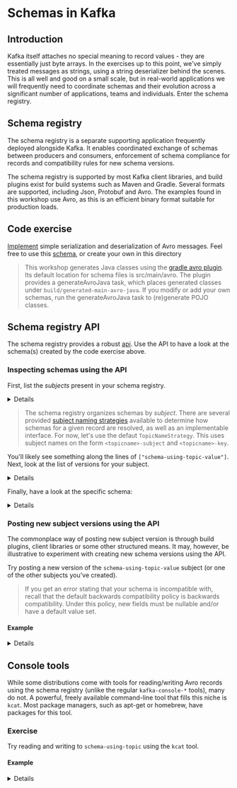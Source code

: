 # Schemas in Kafka

## Introduction
Kafka itself attaches no special meaning to record values - they are essentially just byte arrays. In the exercises up
to this point, we've simply treated messages as strings, using a string deserializer behind the scenes. This is all
well and good on a small scale, but in real-world applications we will frequently need to coordinate schemas and their
evolution across a significant number of applications, teams and individuals. Enter the schema registry.

## Schema registry
The schema registry is a separate supporting application frequently deployed alongside Kafka. It enables coordinated
exchange of schemas between producers and consumers, enforcement of schema compliance for records and compatibility
rules for new schema versions. 

The schema registry is supported by most Kafka client libraries, and build plugins exist for build systems such as 
Maven and Gradle. Several formats are supported, including Json, Protobuf and Avro. The examples found in this workshop
use Avro, as this is an efficient binary format suitable for production loads.

## Code exercise
[Implement](../src/exercises/kotlin/tasks/serdes/1_serialization_deserialization.kt) simple serialization and deserialization
of Avro messages. Feel free to use this [schema](../src/main/avro/WorkshopStatusMessage.avsc), or create your own in this directory

> This workshop generates Java classes using the [gradle avro plugin](https://github.com/davidmc24/gradle-avro-plugin). 
> Its default location for schema files is src/main/avro. The plugin provides a generateAvroJava task, which places
> generated classes under `build/generated-main-avro-java`. If you modify or add your own schemas, run the generateAvroJava
> task to (re)generate POJO classes.

## Schema registry API
The schema registry provides a robust [api](https://docs.confluent.io/platform/current/schema-registry/develop/api.html).
Use the API to have a look at the schema(s) created by the code exercise above.


### Inspecting schemas using the API
First, list the *subjects* present in your schema registry.
<details>

> `curl localhost:8085/subjects/`
</details>

> The schema registry organizes schemas by *subject*. There are several provided [subject naming strategies](https://docs.confluent.io/cloud/current/sr/fundamentals/serdes-develop/index.html#configuration-details)
> available to determine how schemas for a given record are resolved, as well as an implementable interface. For now,
> let's use the defaut `TopicNameStrategy`. This uses subject names on the form `<topicname>-subject` and `<topicname>-key`.

You'll likely see something along the lines of `["schema-using-topic-value"]`. Next, look at the list of versions for your
subject.

<details>

> curl localhost:8085/subjects/schema-using-topic-value/versions
</details>

Finally, have a look at the specific schema:

<details>

> curl localhost:8085/subjects/schema-using-topic-value/versions/1
</details>

### Posting new subject versions using the API
The commonplace way of posting new subject version is through build plugins, client libraries or some other structured means.
It may, however, be illustrative to experiment with creating new schema versions using the API.

Try posting a new version of the `schema-using-topic-value` subject (or one of the other subjects you've created).

> If you get an error stating that your schema is incompatible with, recall that the default backwards compatibility policy
> is backwards compatibility. Under this policy, new fields must be nullable and/or have a default value set.

#### Example
<details>

```
curl -X POST localhost:8085/subjects/schema-using-topic-value/versions \
-H "Content-Type: application/json" \
-d '{ "schema":"{\"type\":\"record\",\"name\":\"WorkshopStatusMessage\",\"namespace\":\"io.bekk.publisher\",\"fields\":[{\"name\":\"message\",\"type\":\"string\"},{\"name\":\"likes\",\"type\":[\"null\",\"string\"],\"default\":null}]}", "schemaType": "AVRO"}'
```
</details>

## Console tools
While some distributions come with tools for reading/writing Avro records using the schema registry (unlike the regular
`kafka-console-*` tools), many do not. A powerful, freely available command-line tool that fills this niche is `kcat`. Most
package managers, such as apt-get or homebrew, have packages for this tool.

### Exercise
Try reading and writing to `schema-using-topic` using the `kcat` tool.

#### Example
<details>

`kcat -C -b localhost:9094 -t schema-using-topic -r localhost:8085 -s value=avro -e`
</details>